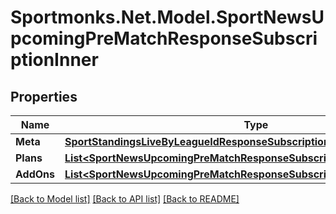 # Sportmonks.Net.Model.SportNewsUpcomingPreMatchResponseSubscriptionInner

## Properties

Name | Type | Description | Notes
------------ | ------------- | ------------- | -------------
**Meta** | [**SportStandingsLiveByLeagueIdResponseSubscriptionInnerMeta**](SportStandingsLiveByLeagueIdResponseSubscriptionInnerMeta.md) |  | [optional] 
**Plans** | [**List&lt;SportNewsUpcomingPreMatchResponseSubscriptionInnerPlansInner&gt;**](SportNewsUpcomingPreMatchResponseSubscriptionInnerPlansInner.md) |  | [optional] 
**AddOns** | [**List&lt;SportNewsUpcomingPreMatchResponseSubscriptionInnerAddOnsInner&gt;**](SportNewsUpcomingPreMatchResponseSubscriptionInnerAddOnsInner.md) |  | [optional] 

[[Back to Model list]](../README.md#documentation-for-models) [[Back to API list]](../README.md#documentation-for-api-endpoints) [[Back to README]](../README.md)

